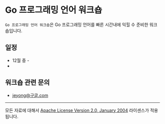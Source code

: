 # Go 프로그래밍 언어 워크숍

`Go 프로그래밍 언어 워크숍`은 Go 프로그래밍 언어를 빠른 시간내에 익힐 수 준비한 워크숍입니다.

## 일정
 * 12월 중  - 
 * 

## 워크숍 관련 문의
 * jeyong@구글.com

___
모든 자료에 대해서 [Apache License Version 2.0, January 2004](http://www.apache.org/licenses/LICENSE-2.0) 라이센스가 적용됩니다.